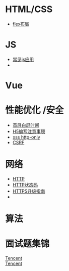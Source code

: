 # HTML/CSS  
* [flex布局](http://www.ruanyifeng.com/blog/2015/07/flex-grammar.html)  


# JS 
* [常见js应用](https://blog.csdn.net/q1056843325)  
* 
# Vue  

# 性能优化 /安全  
  
* [首屏白屏时间](https://blog.csdn.net/hy_358116732/article/details/78929027)   
* [H5编写注意事项](https://www.jianshu.com/p/e95824e8fe13)  
* [xss http-only](http://desert3.iteye.com/blog/869080)  
* [CSRF](https://blog.csdn.net/stpeace/article/details/53512283)

# 网络  

* [HTTP](https://blog.csdn.net/u010256388/article/details/68491509)   
*  [HTTP状态码](https://developer.mozilla.org/zh-CN/docs/Web/HTTP/Status)  
*  [HTTPS升级指南](http://www.ruanyifeng.com/blog/2016/08/migrate-from-http-to-https.html)  
*  



# 算法  

# 面试题集锦  

[Tencent](https://blog.csdn.net/xiangzhihong8/article/details/78441626?utm_source=blogxgwz2)  
[Tencent](https://blog.csdn.net/xixi880928/article/details/78842689?utm_source=blogxgwz4)  
